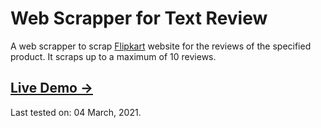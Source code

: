 # Web Scrapper for Text Review

A web scrapper to scrap [Flipkart](www.filpkart.com) website for the reviews of the specified product. It scraps up to a maximum of 10 reviews.

## [Live Demo &#8594;](https://lit-bastion-20371.herokuapp.com/)

Last tested on: 04 March, 2021.